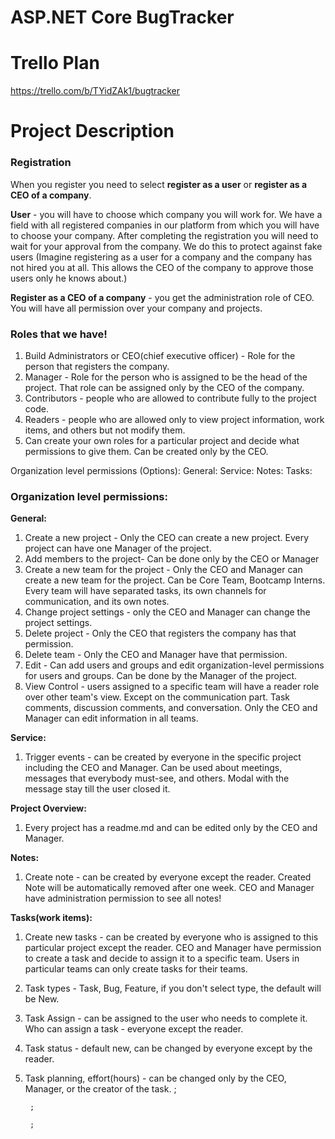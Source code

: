 
            
            
# ASP.NET Core BugTracker

# Trello Plan
https://trello.com/b/TYidZAk1/bugtracker

# Project Description

### Registration
When you register you need to select **register as a user** or **register as a CEO of a company**.

**User** - you will have to choose which company you will work for. We have a field with all registered companies in our platform from which you will have to choose your company. After completing the registration you will need to wait for your approval from the company. We do this to protect against fake users
(Imagine registering as a user for a company and the company has not hired you at all. This allows the CEO of the company to approve those users only he knows about.)

**Register as a CEO of a company** - you get the administration role of CEO. You will have all permission over your company and projects.

### Roles that we have!
1. Build Administrators or CEO(chief executive officer) - Role for the person that registers the company. 
2. Manager - Role for the person who is assigned to be the head of the project. That role can be assigned only by the CEO of the company.
3. Contributors - people who are allowed to contribute fully to the project code.
4. Readers - people who are allowed only to view project information, work items, and others but not modify them.
5. Can create your own roles for a particular project and decide what permissions to give them. Can be created only by the CEO.

Organization level permissions (Options): 
General:
Service:
Notes:
Tasks:

### Organization level permissions:

**General:**
1. Create a new project - Only the CEO can create a new project.
Every project can have one Manager of the project.
2. Add members to the project- Can be done only by the CEO or Manager
3. Create a new team for the project - Only the CEO and Manager can create a new team for the project.  Can be Core Team, Bootcamp Interns.
Every team will have separated tasks, its own channels for communication, and its own notes.
4. Change project settings - only the CEO and Manager can change the project settings.
5. Delete project  - Only the CEO that registers the company has that permission.
6. Delete team - Only the CEO and Manager have that permission.
7. Edit - Can add users and groups and edit organization-level permissions for users and groups. Can be done by the Manager of the project.
8. View Control - users assigned to а specific team will have a reader role over other team's view. Except on the communication part. Task comments, discussion comments, and conversation.
Only the CEO and Manager can edit information in all teams.

**Service:**
1. Trigger events - can be created by everyone in the specific project including the CEO and Manager. Can be used about meetings, messages that everybody must-see, and others. Modal with the message stay till the user closed it.

**Project Overview:**
1. Every project has a readme.md and can be edited only by the CEO and Manager. 

**Notes:**
1. Create note - can be created by everyone except the reader.
Created Note will be automatically removed after one week. 
CEO and Manager have administration permission to see all notes!

**Tasks(work items):** 
1. Create new tasks - can be created by everyone who is assigned to this particular project except the reader.
CEO and Manager have permission to create a task and decide to assign it to a specific team.
Users in particular teams can only create tasks for their teams.
2. Task types - Task, Bug, Feature, if you don't select type, the default will be New.
3. Task Assign - can be assigned to the user who needs to complete it.
Who can assign a task - everyone except the reader.
4. Task status - default new, can be changed by everyone except by the reader.
5. Task planning, effort(hours) - can be changed only by the CEO, Manager, or the creator of the task.
;

        ;

        ;

        